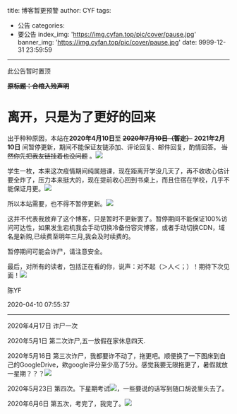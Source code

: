 title: 博客暂更预警
author: CYF
tags:
  - 公告
categories:
  - 要公告
index_img: 'https://img.cyfan.top/pic/cover/pause.jpg'
banner_img: 'https://img.cyfan.top/pic/cover/pause.jpg'
date: 9999-12-31 23:59:59
---
<p class="note note-primary">此公告暂时置顶</p>

~~**原标题：合棺入殓声明**~~

# 离开，只是为了更好的回来

出于种种原因，本站在**2020年4月10日**至 ~~**2020年7月10日（暂定）**~~ **2021年2月10日** 间暂停更新，期间不能保证友链添加、评论回复、邮件回复，酌情回答。 ~~当然你先把我友链挂着也没问题~~ 。<img src="https://img.cyfan.top/pic/moji/dhuaji.gif"> 

学生一枚，本来这次疫情期间纯属翘课，现在距离开学没几天了，再不收收心估计要全炸了，压力本来挺大的，现在提前收心回到书桌上，而且住宿在学校，几乎不能保证月更。<img src="https://img.cyfan.top/pic/moji/c.png">

所以本站需要，也不得不暂停更新。<img src="https://img.cyfan.top/pic/moji/k.png">

这并不代表我放弃了这个博客，只是暂时不更新罢了。暂停期间不能保证100%访问可达性，如果发生宕机我会手动切换冷备份容灾博客，或者手动切换CDN，域名是新购,已续费至明年三月,我会及时续费的。

暂停期间可能会<span class="heimu">诈尸</span>，请注意安全。

最后，对所有的读者，包括正在看的你，说声：对不起（＞人＜；）！期待下次见面！<img src="https://img.cyfan.top/pic/moji/m.png">

陈YF

2020-04-10 07:55:37

---

2020年4月17日 诈尸一次

2020年5月1日 第二次诈尸,五一放假在家休息四天.

2020年5月16日 第三次诈尸，我都要诈不动了，拖更吧。顺便换了一下图床到自己的GoogleDrive，欸google评分至少高了5分。感觉我要无限拖更了，暑假就放一星期？？？<img src="https://img.cyfan.top/pic/moji/k.png">

2020年5月23日 第四次。下星期考试<img src="https://img.cyfan.top/pic/moji/k.png">，一些要说的话写到随口胡说里头去了。

2020年6月6日 第五次，考完了，我完了。![](https://img.cyfan.top/pic/moji/中枪.png)